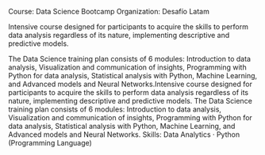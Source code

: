 Course: Data Science Bootcamp
Organization: Desafío Latam

Intensive course designed for participants to acquire the skills to perform data analysis regardless of its nature, implementing descriptive and predictive models. 

The Data Science training plan consists of 6 modules: Introduction to data analysis, Visualization and communication of insights, Programming with Python for data analysis, Statistical analysis with Python, Machine Learning, and Advanced models and Neural Networks.Intensive course designed for participants to acquire the skills to perform data analysis regardless of its nature, implementing descriptive and predictive models. The Data Science training plan consists of 6 modules: Introduction to data analysis, Visualization and communication of insights, Programming with Python for data analysis, Statistical analysis with Python, Machine Learning, and Advanced models and Neural Networks.
Skills: Data Analytics · Python (Programming Language)

